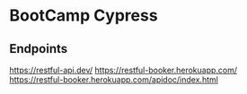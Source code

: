 # BootCamp Cypress

## Endpoints

https://restful-api.dev/
https://restful-booker.herokuapp.com/
https://restful-booker.herokuapp.com/apidoc/index.html

